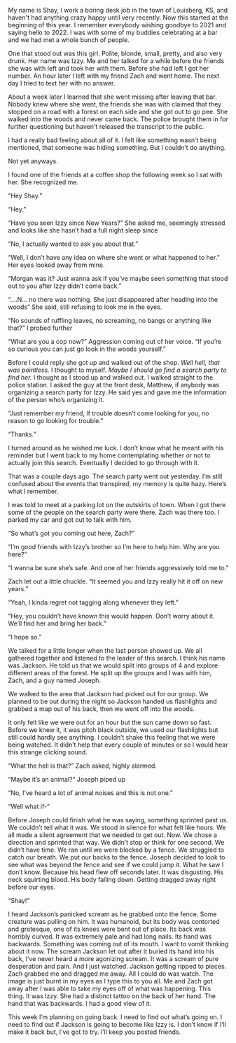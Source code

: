  

My name is Shay, I work a boring desk job in the town of Louisberg, KS, and haven't had anything crazy happy until very recently. Now this started at the beginning of this year. I remember everybody wishing goodbye to 2021 and saying hello to 2022. I was with some of my buddies celebrating at a bar and we had met a whole bunch of people.

One that stood out was this girl. Polite, blonde, small, pretty, and also very drunk. Her name was Izzy. Me and her talked for a while before the friends she was with left and took her with them. Before she had left I got her number. An hour later I left with my friend Zach and went home. The next day I tried to text her with no answer. 

About a week later I learned that she went missing after leaving that bar. Nobody knew where she went, the friends she was with claimed that they stopped on a road with a forest on each side and she got out to go pee. She walked into the woods and never came back. The police brought them in for further questioning but haven't released the transcript to the public. 

I had a really bad feeling about all of it. I felt like something wasn’t being mentioned, that someone was hiding something. But I couldn’t do anything.

Not yet anyways. 

I found one of the friends at a coffee shop the following week so I sat with her. She recognized me.

“Hey Shay.” 

“Hey.” 

“Have you seen Izzy since New Years?” She asked me, seemingly stressed and looks like she hasn’t had a full night sleep since 

“No, I actually wanted to ask you about that.” 

“Well, I don’t have any idea on where she went or what happened to her.” Her eyes looked away from mine.

“Morgan was it? Just wanna ask if you’ve maybe seen something that stood out to you after Izzy didn’t come back.”

“….N… no there was nothing. She just disappeared after heading into the woods” She said, still refusing to look me in the eyes.

“No sounds of ruffling leaves, no screaming, no bangs or anything like that?” I probed further

“What are you a cop now?” Aggression coming out of her voice. “If you’re so curious you can just go look in the woods yourself.” 

Before I could reply she got up and walked out of the shop. *Well hell, that was pointless.* I thought to myself. *Maybe I should go find a search party to find her.* I thought as I stood up and walked out. I walked straight to the police station. I asked the guy at the front desk, Matthew, if anybody was organizing a search party for Izzy. He said yes and gave me the information of the person who’s organizing it.

“Just remember my friend, If trouble doesn’t come looking for you, no reason to go looking for trouble.”

“Thanks.”

I turned around as he wished me luck. I don’t know what he meant with his reminder but I went back to my home contemplating whether or not to actually join this search. Eventually I decided to go through with it.

That was a couple days ago. The search party went out yesterday. I’m still confused about the events that transpired, my memory is quite hazy. Here’s what I remember.

I was told to meet at a parking lot on the outskirts of town. When I got there some of the people on the search party were there. Zach was there too. I parked my car and got out to talk with him.

“So what’s got you coming out here, Zach?” 

“I’m good friends with Izzy’s brother so I’m here to help him. Why are you here?”

“I wanna be sure she’s safe. And one of her friends aggressively told me to.”

Zach let out a little chuckle. “It seemed you and Izzy really hit it off on new years.”

“Yeah, I kinda regret not tagging along whenever they left.”

“Hey, you couldn’t have known this would happen. Don’t worry about it. We’ll find her and bring her back.”

“I hope so.”

We talked for a little longer when the last person showed up. We all gathered together and listened to the leader of this search. I think his name was Jackson. He told us that we would split into groups of 4 and explore different areas of the forest. He split up the groups and I was with him, Zach, and a guy named Joseph. 

We walked to the area that Jackson had picked out for our group. We planned to be out during the night so Jackson handed us flashlights and grabbed a map out of his back, then we went off into the woods. 

It only felt like we were out for an hour but the sun came down so fast. Before we knew it, it was pitch black outside, we used our flashlights but still could hardly see anything. I couldn’t shake this feeling that we were being watched. It didn’t help that every couple of minutes or so I would hear this strange clicking sound. 

“What the hell is that?” Zach asked, highly alarmed.

“Maybe it’s an animal?” Joseph piped up

“No, I’ve heard a lot of animal noises and this is not one.”

“Well what if-” 

Before Joseph could finish what he was saying, something sprinted past us. We couldn’t tell what it was. We stood in silence for what felt like hours. We all made a silent agreement that we needed to get out. Now. We chose a direction and sprinted that way. We didn’t stop or think for one second. We didn’t have time. We ran until we were blocked by a fence. We struggled to catch our breath. We put our backs to the fence. Joseph decided to look to see what was beyond the fence and see if we could jump it. What he saw I don’t know. Because his head flew off seconds later. It was disgusting. His neck squirting blood. His body falling down. Getting dragged away right before our eyes.

“Shay!”

I heard Jackson’s panicked scream as he grabbed onto the fence. Some creature was pulling on him. It was humanoid, but its body was contorted and grotesque, one of its knees were bent out of place. Its back was horribly curved. It was extremely pale and had long nails. Its hand was backwards. Something was coming out of its mouth. I want to vomit thinking about it now. The scream Jackson let out after it buried its hand into his back, I’ve never heard a more agonizing scream. It was a scream of pure desperation and pain. And I just watched. Jackson getting ripped to pieces. Zach grabbed me and dragged me away. All I could do was watch. The image is just burnt in my eyes as I type this to you all. Me and Zach got away after I was able to take my eyes off of what was happening. This thing. It was Izzy. She had a distinct tattoo on the back of her hand. The hand that was backwards. I had a good view of it.

This week I’m planning on going back. I need to find out what’s going on. I need to find out if Jackson is going to become like Izzy is. I don’t know if I’ll make it back but, I’ve got to try. I’ll keep you posted friends.